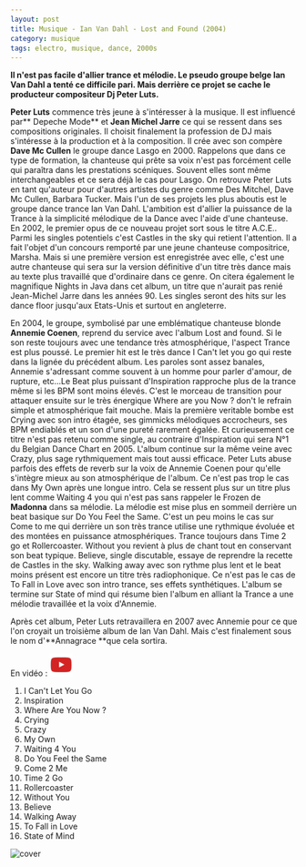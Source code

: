 ```yaml
---
layout: post
title: Musique - Ian Van Dahl - Lost and Found (2004)
category: musique
tags: electro, musique, dance, 2000s
---
```


**Il n'est pas facile d'allier trance et mélodie. Le pseudo groupe belge Ian Van Dahl a tenté ce difficile pari. Mais derrière ce projet se cache le producteur compositeur Dj Peter Luts.**

**Peter Luts** commence très jeune à s'intéresser à la musique. Il est influencé par** Depeche Mode** et **Jean Michel Jarre** ce qui se ressent dans ses compositions originales. Il choisit finalement la profession de DJ mais s'intéresse à la production et à la composition. Il crée avec son compère **Dave Mc Cullen** le groupe dance Lasgo en 2000. Rappelons que dans ce type de formation, la chanteuse qui prête sa voix n'est pas forcément celle qui paraîtra dans les prestations scéniques. Souvent elles sont même interchangeables et ce sera déjà le cas pour Lasgo. On retrouve Peter Luts en tant qu'auteur pour d'autres artistes du genre comme Des Mitchel, Dave Mc Cullen, Barbara Tucker. Mais l'un de ses projets les plus aboutis est le groupe dance trance Ian Van Dahl. L'ambition est d'allier la puissance de la Trance à la simplicité mélodique de la Dance avec l'aide d'une chanteuse. En 2002, le premier opus de ce nouveau projet sort sous le titre A.C.E.. Parmi les singles potentiels c'est Castles in the sky qui retient l'attention. Il a fait l'objet d'un concours remporté par une jeune chanteuse compositrice, Marsha. Mais si une première version est enregistrée avec elle, c'est une autre chanteuse qui sera sur la version définitive d'un titre très dance mais au texte plus travaillé que d'ordinaire dans ce genre. On citera également le magnifique Nights in Java dans cet album, un titre que n'aurait pas renié Jean-Michel Jarre dans les années 90. Les singles seront des hits sur les dance floor jusqu'aux Etats-Unis et surtout en angleterre.

En 2004, le groupe, symbolisé par une emblématique chanteuse blonde **Annemie Coenen**, reprend du service avec l'album Lost and found. Si le son reste toujours avec une tendance très atmosphérique, l'aspect Trance est plus poussé. Le premier hit est le très dance I Can't let you go qui reste dans la lignée du précédent album. Les paroles sont assez banales, Annemie s'adressant comme souvent à un homme pour parler d'amour, de rupture, etc…Le Beat plus puissant d'Inspiration rapproche plus de la trance même si les BPM sont moins élevés. C'est le morceau de transition pour attaquer ensuite sur le très énergique Where are you Now ? don't le refrain simple et atmosphérique fait mouche. Mais la première veritable bombe est Crying avec son intro étagée, ses gimmicks mélodiques accrocheurs, ses BPM endiablés et un son d'une pureté rarement égalée. Et curieusement ce titre n'est pas retenu comme single, au contraire d'Inspiration qui sera N°1 du Belgian Dance Chart en 2005. L'album continue sur la même veine avec Crazy, plus sage rythmiquement mais tout aussi efficace. Peter Luts abuse parfois des effets de reverb sur la voix de Annemie Coenen pour qu'elle s'intègre mieux au son atmosphérique de l'album. Ce n'est pas trop le cas dans My Own après une longue intro. Cela se ressent plus sur un titre plus lent comme Waiting 4 you qui n'est pas sans rappeler le Frozen de **Madonna** dans sa mélodie. La mélodie est mise plus en sommeil derrière un beat basique sur Do You Feel the Same. C'est un peu moins le cas sur Come to me qui derrière un son très trance utilise une rythmique évoluée et des montées en puissance atmosphériques. Trance toujours dans Time 2 go et Rollercoaster. Without you revient à plus de chant tout en conservant son beat typique. Believe, single discutable, essaye de reprendre la recette de Castles in the sky. Walking away avec son rythme plus lent et le beat moins présent est encore un titre très radiophonique. Ce n'est pas le cas de To Fall in Love avec son intro trance, ses effets synthétiques. L'album se termine sur State of mind qui résume bien l'album en alliant la Trance a une mélodie travaillée et la voix d'Annemie.

Après cet album, Peter Luts retravaillera en 2007 avec Annemie pour ce que l'on croyait un troisième album de Ian Van Dahl. Mais c'est finalement sous le nom d'**Annagrace **que cela sortira.

En vidéo : [![video](/images/youtube.png)](https://www.youtube.com/watch?v=ztfDnlM6BnY)

1. I Can't Let You Go 
2. Inspiration 
3. Where Are You Now ? 
4. Crying 
5. Crazy 
6. My Own 
7. Waiting 4 You 
8. Do You Feel the Same 
9. Come 2 Me 
10. Time 2 Go 
11. Rollercoaster 
12. Without You 
13. Believe 
14. Walking Away 
15. To Fall in Love 
16. State of Mind

![cover](https://filedn.eu/llqi9IBxlYouGRXYG2xlROb/img/2008/ianvandahl.jpg)
